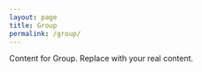 ```yaml
---
layout: page
title: Group
permalink: /group/
---
```

Content for Group. Replace with your real content.
